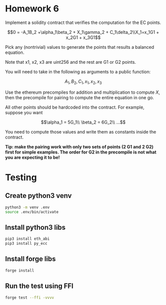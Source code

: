 # Homework 6

Implement a solidity contract that verifies the computation for the EC points.

```math
0 = -A_1B_2 +\alpha_1\beta_2 + X_1\gamma_2 + C_1\delta_2\\X_1=x_1G1 + x_2G1 + x_3G1
```

Pick any (nontrivial) values to generate the points that results a balanced equation.

Note that x1, x2, x3 are uint256 and the rest are G1 or G2 points.

You will need to take in the following as arguments to a public function:
```math
A_1, B_2, C_1, x_1,x_2,x_3
```

Use the ethereum precompiles for addition and multiplication to compute $X$, then the precompile for pairing to compute the entire equation in one go.

All other points should be hardcoded into the contract. For example, suppose you want
```math
\alpha_1 = 5G_1\\
\beta_2 = 6G_2\\
...
```

You need to compute those values and write them as constants inside the contract.

**Tip: make the pairing work with only two sets of points (2 G1 and 2 G2) first for simple examples. The order for G2 in the precompile is not what you are expecting it to be!**

# Testing
## Create python3 venv
```bash
python3 -m venv .env
source .env/bin/activate
```

## Install python3 libs
```bash
pip3 install eth_abi
pip3 install py_ecc
```

## Install forge libs
```bash
forge install
```

## Run the test using FFI
```bash
forge test --ffi -vvvv
```
